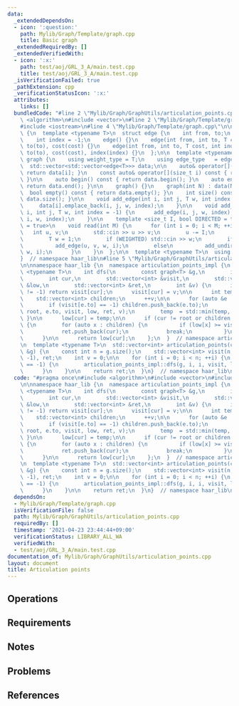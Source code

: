 ```yaml
---
data:
  _extendedDependsOn:
  - icon: ':question:'
    path: Mylib/Graph/Template/graph.cpp
    title: Basic graph
  _extendedRequiredBy: []
  _extendedVerifiedWith:
  - icon: ':x:'
    path: test/aoj/GRL_3_A/main.test.cpp
    title: test/aoj/GRL_3_A/main.test.cpp
  _isVerificationFailed: true
  _pathExtension: cpp
  _verificationStatusIcon: ':x:'
  attributes:
    links: []
  bundledCode: "#line 2 \"Mylib/Graph/GraphUtils/articulation_points.cpp\"\n#include\
    \ <algorithm>\n#include <vector>\n#line 2 \"Mylib/Graph/Template/graph.cpp\"\n\
    #include <iostream>\n#line 4 \"Mylib/Graph/Template/graph.cpp\"\n\nnamespace haar_lib\
    \ {\n  template <typename T>\n  struct edge {\n    int from, to;\n    T cost;\n\
    \    int index = -1;\n    edge() {}\n    edge(int from, int to, T cost) : from(from),\
    \ to(to), cost(cost) {}\n    edge(int from, int to, T cost, int index) : from(from),\
    \ to(to), cost(cost), index(index) {}\n  };\n\n  template <typename T>\n  struct\
    \ graph {\n    using weight_type = T;\n    using edge_type   = edge<T>;\n\n  \
    \  std::vector<std::vector<edge<T>>> data;\n\n    auto& operator[](size_t i) {\
    \ return data[i]; }\n    const auto& operator[](size_t i) const { return data[i];\
    \ }\n\n    auto begin() const { return data.begin(); }\n    auto end() const {\
    \ return data.end(); }\n\n    graph() {}\n    graph(int N) : data(N) {}\n\n  \
    \  bool empty() const { return data.empty(); }\n    int size() const { return\
    \ data.size(); }\n\n    void add_edge(int i, int j, T w, int index = -1) {\n \
    \     data[i].emplace_back(i, j, w, index);\n    }\n\n    void add_undirected(int\
    \ i, int j, T w, int index = -1) {\n      add_edge(i, j, w, index);\n      add_edge(j,\
    \ i, w, index);\n    }\n\n    template <size_t I, bool DIRECTED = true, bool WEIGHTED\
    \ = true>\n    void read(int M) {\n      for (int i = 0; i < M; ++i) {\n     \
    \   int u, v;\n        std::cin >> u >> v;\n        u -= I;\n        v -= I;\n\
    \        T w = 1;\n        if (WEIGHTED) std::cin >> w;\n        if (DIRECTED)\n\
    \          add_edge(u, v, w, i);\n        else\n          add_undirected(u, v,\
    \ w, i);\n      }\n    }\n  };\n\n  template <typename T>\n  using tree = graph<T>;\n\
    }  // namespace haar_lib\n#line 5 \"Mylib/Graph/GraphUtils/articulation_points.cpp\"\
    \n\nnamespace haar_lib {\n  namespace articulation_points_impl {\n    template\
    \ <typename T>\n    int dfs(\n        const graph<T> &g,\n        int root,\n\
    \        int cur,\n        std::vector<int> &visit,\n        std::vector<int>\
    \ &low,\n        std::vector<int> &ret,\n        int &v) {\n      if (visit[cur]\
    \ != -1) return visit[cur];\n      visit[cur] = v;\n\n      int temp = v;\n  \
    \    std::vector<int> children;\n      ++v;\n\n      for (auto &e : g[cur]) {\n\
    \        if (visit[e.to] == -1) children.push_back(e.to);\n        int t = dfs(g,\
    \ root, e.to, visit, low, ret, v);\n        temp  = std::min(temp, t);\n     \
    \ }\n\n      low[cur] = temp;\n\n      if (cur != root or children.size() >= 2)\
    \ {\n        for (auto x : children) {\n          if (low[x] >= visit[cur]) {\n\
    \            ret.push_back(cur);\n            break;\n          }\n        }\n\
    \      }\n\n      return low[cur];\n    };\n  }  // namespace articulation_points_impl\n\
    \n  template <typename T>\n  std::vector<int> articulation_points(const graph<T>\
    \ &g) {\n    const int n = g.size();\n    std::vector<int> visit(n, -1), low(n,\
    \ -1), ret;\n    int v = 0;\n\n    for (int i = 0; i < n; ++i) {\n      if (visit[i]\
    \ == -1) {\n        articulation_points_impl::dfs(g, i, i, visit, low, ret, v);\n\
    \      }\n    }\n\n    return ret;\n  }\n}  // namespace haar_lib\n"
  code: "#pragma once\n#include <algorithm>\n#include <vector>\n#include \"Mylib/Graph/Template/graph.cpp\"\
    \n\nnamespace haar_lib {\n  namespace articulation_points_impl {\n    template\
    \ <typename T>\n    int dfs(\n        const graph<T> &g,\n        int root,\n\
    \        int cur,\n        std::vector<int> &visit,\n        std::vector<int>\
    \ &low,\n        std::vector<int> &ret,\n        int &v) {\n      if (visit[cur]\
    \ != -1) return visit[cur];\n      visit[cur] = v;\n\n      int temp = v;\n  \
    \    std::vector<int> children;\n      ++v;\n\n      for (auto &e : g[cur]) {\n\
    \        if (visit[e.to] == -1) children.push_back(e.to);\n        int t = dfs(g,\
    \ root, e.to, visit, low, ret, v);\n        temp  = std::min(temp, t);\n     \
    \ }\n\n      low[cur] = temp;\n\n      if (cur != root or children.size() >= 2)\
    \ {\n        for (auto x : children) {\n          if (low[x] >= visit[cur]) {\n\
    \            ret.push_back(cur);\n            break;\n          }\n        }\n\
    \      }\n\n      return low[cur];\n    };\n  }  // namespace articulation_points_impl\n\
    \n  template <typename T>\n  std::vector<int> articulation_points(const graph<T>\
    \ &g) {\n    const int n = g.size();\n    std::vector<int> visit(n, -1), low(n,\
    \ -1), ret;\n    int v = 0;\n\n    for (int i = 0; i < n; ++i) {\n      if (visit[i]\
    \ == -1) {\n        articulation_points_impl::dfs(g, i, i, visit, low, ret, v);\n\
    \      }\n    }\n\n    return ret;\n  }\n}  // namespace haar_lib\n"
  dependsOn:
  - Mylib/Graph/Template/graph.cpp
  isVerificationFile: false
  path: Mylib/Graph/GraphUtils/articulation_points.cpp
  requiredBy: []
  timestamp: '2021-04-23 23:44:44+09:00'
  verificationStatus: LIBRARY_ALL_WA
  verifiedWith:
  - test/aoj/GRL_3_A/main.test.cpp
documentation_of: Mylib/Graph/GraphUtils/articulation_points.cpp
layout: document
title: Articulation points
---
```


## Operations

## Requirements

## Notes

## Problems

## References
